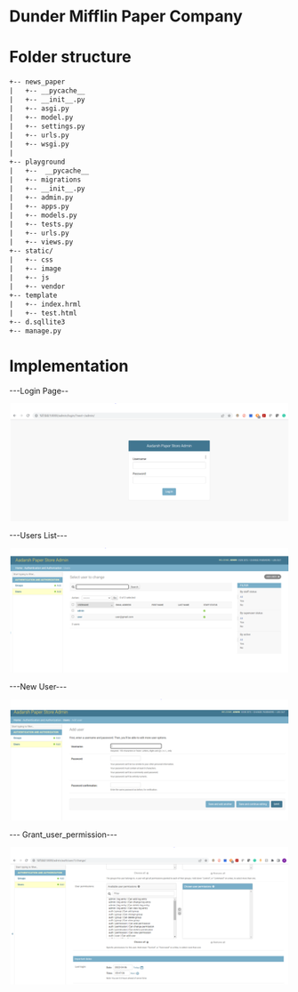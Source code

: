 # Dunder Mifflin Paper Company


Folder structure
===================

```
+-- news_paper
|   +-- __pycache__
|   +-- __init__.py
|   +-- asgi.py
|   +-- model.py
|   +-- settings.py
|   +-- urls.py
|   +-- wsgi.py
|
+-- playground
|   +--  __pycache__
|   +-- migrations
|   +-- __init__.py
|   +-- admin.py
|   +-- apps.py
|   +-- models.py
|   +-- tests.py
|   +-- urls.py
|   +-- views.py
+-- static/
|   +-- css
|   +-- image
|   +-- js
|   +-- vendor
+-- template
|   +-- index.hrml
|   +-- test.html
+-- d.sqllite3
+-- manage.py
```


Implementation
========================
---Login Page--

<p align="center">
  <img src="pics/login_page.png" alt="Drawing" style="width: 500px;"/>
</p>

---Users List---

<p align="center">
  <img src="pics/users.png" alt="Drawing" style="width: 500px;"/>
</p>

---New User---

<p align="center">
  <img src="pics/new_user.png" alt="Drawing" style="width: 500px;"/>
</p>

--- Grant_user_permission---

<p align="center">
  <img src="pics/grant_user_permission.png" alt="Drawing" style="width: 500px;"/>
</p>


